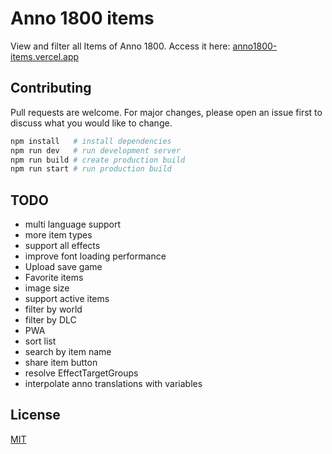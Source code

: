 # Anno 1800 items

View and filter all Items of Anno 1800. Access it here: [anno1800-items.vercel.app](https://anno1800-items.vercel.app/)

## Contributing

Pull requests are welcome. For major changes, please open an issue first to discuss what you would like to change.

```bash
npm install   # install dependencies
npm run dev   # run development server
npm run build # create production build
npm run start # run production build
```

## TODO

- multi language support
- more item types
- support all effects
- improve font loading performance
- Upload save game
- Favorite items
- image size
- support active items
- filter by world
- filter by DLC
- PWA
- sort list
- search by item name
- share item button
- resolve EffectTargetGroups
- interpolate anno translations with variables

## License

[MIT](https://choosealicense.com/licenses/mit/)
